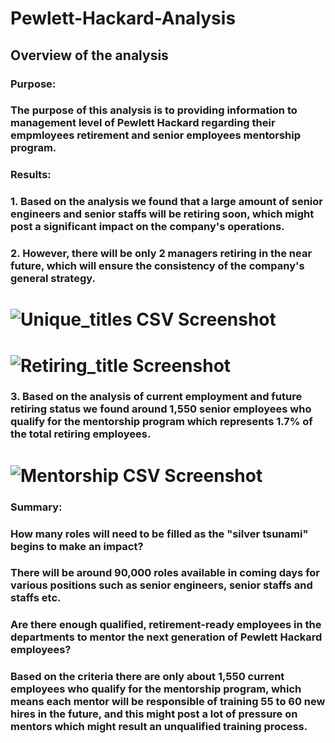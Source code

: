 # Pewlett-Hackard-Analysis
## Overview of the analysis
### Purpose:
### The purpose of this analysis is to providing information to management level of Pewlett Hackard regarding their empmloyees retirement and senior employees mentorship program.
### Results: 
### 1. Based on the analysis we found that a large amount of senior engineers and senior staffs will be retiring soon, which might post a significant impact on the company's operations. 
### 2. However, there will be only 2 managers retiring in the near future, which will ensure the consistency of the company's general strategy.
# ![Unique_titles CSV Screenshot](https://user-images.githubusercontent.com/82552516/121830789-dc1bcb80-cc93-11eb-8ff5-4376044eb66e.png)
# ![Retiring_title Screenshot](https://user-images.githubusercontent.com/82552516/121830825-f05fc880-cc93-11eb-8abb-9385dc43cf07.png)
### 3. Based on the analysis of current employment and future retiring status we found around 1,550 senior employees who qualify for the mentorship program which represents 1.7% of the total retiring employees.
# ![Mentorship CSV Screenshot](https://user-images.githubusercontent.com/82552516/121832182-7b8e8d80-cc97-11eb-9ef1-c115df2ce4f6.png)
### Summary: 
### How many roles will need to be filled as the "silver tsunami" begins to make an impact?
### There will be around 90,000 roles available in coming days for various positions such as senior engineers, senior staffs and staffs etc.
### Are there enough qualified, retirement-ready employees in the departments to mentor the next generation of Pewlett Hackard employees?
### Based on the criteria there are only about 1,550 current employees who qualify for the mentorship program, which means each mentor will be responsible of training 55 to 60 new hires in the future, and this might post a lot of pressure on mentors which might result an unqualified training process.
